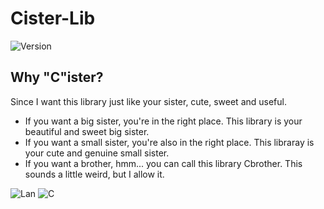 # Cister-Lib
![Version](https://img.shields.io/badge/CisterLib-V0.1-ffe5ec?style=for-the-badge)
## Why "C"ister?
Since I want this library just like your sister, cute, sweet and useful.  
- If you want a big sister, you're in the right place. This library is your beautiful and sweet big sister.  
- If you want a small sister, you're also in the right place. This libraray is your cute and genuine small sister.  
- If you want a brother, hmm... you can call this library Cbrother. This sounds a little weird, but I allow it.  

![Lan](https://img.shields.io/badge/lan%20.-ffe5ec?style=for-the-badge)
![C](https://img.shields.io/badge/C-ffd60a?style=for-the-badge&logo=c&logoColor=fff&labelColor=003566)
